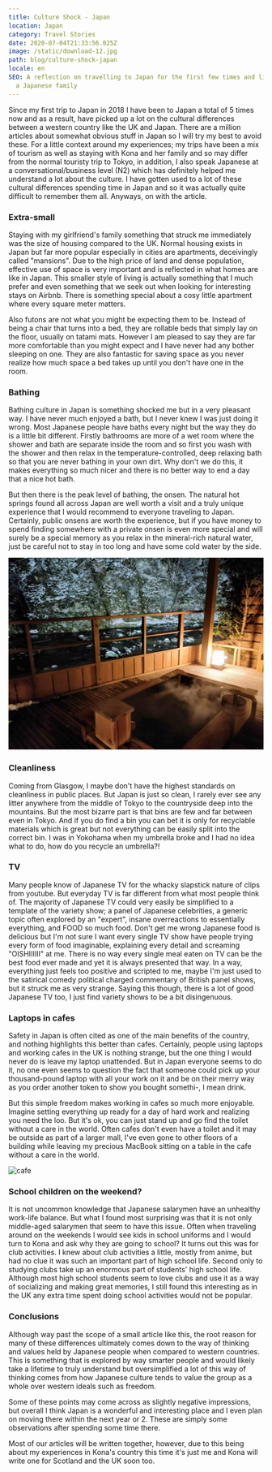 ```yaml
---
title: Culture Shock - Japan
location: Japan
category: Travel Stories
date: 2020-07-04T21:33:56.025Z
image: /static/download-12.jpg
path: blog/culture-shock-japan
locale: en
SEO: A reflection on travelling to Japan for the first few times and living with
  a Japanese family
---
```

Since my first trip to Japan in 2018 I have been to Japan a total of 5 times now and as a result, have picked up a lot on the cultural differences between a western country like the UK and Japan. There are a million articles about somewhat obvious stuff in Japan so I will try my best to avoid these. For a little context around my experiences; my trips have been a mix of tourism as well as staying with Kona and her family and so may differ from the normal touristy trip to Tokyo, in addition, I also speak Japanese at a conversational/business level (N2) which has definitely helped me understand a lot about the culture. I have gotten used to a lot of these cultural differences spending time in Japan and so it was actually quite difficult to remember them all. Anyways, on with the article.

### Extra-small

Staying with my girlfriend's family something that struck me immediately was the size of housing compared to the UK. Normal housing exists in Japan but far more popular especially in cities are apartments, deceivingly called "mansions". Due to the high price of land and dense population, effective use of space is very important and is reflected in what homes are like in Japan. This smaller style of living is actually something that I much prefer and even something that we seek out when looking for interesting stays on Airbnb. There is something special about a cosy little apartment where every square meter matters.

Also futons are not what you might be expecting them to be. Instead of being a chair that turns into a bed, they are rollable beds that simply lay on the floor, usually on tatami mats. However I am pleased to say they are far more comfortable than you might expect and I have never had any bother sleeping on one. They are also fantastic for saving space as you never realize how much space a bed takes up until you don't have one in the room. 

### Bathing

Bathing culture in Japan is something shocked me but in a very pleasant way. I have never much enjoyed a bath, but I never knew I was just doing it wrong. Most Japanese people have baths every night but the way they do is a little bit different. Firstly bathrooms are more of a wet room where the shower and bath are separate inside the room and so first you wash with the shower and then relax in the temperature-controlled, deep relaxing bath so that you are never bathing in your own dirt. Why don't we do this, it makes everything so much nicer and there is no better way to end a day that a nice hot bath. 

But then there is the peak level of bathing, the onsen. The natural hot springs found all across Japan are well worth a visit and a truly unique experience that I would recommend to everyone traveling to Japan. Certainly, public onsens are worth the experience, but if you have money to spend finding somewhere with a private onsen is even more special and will surely be a special memory as you relax in the mineral-rich natural water, just be careful not to stay in too long and have some cold water by the side. 

![onsen](../../img/img_20190104_175707-1-.jpg "onsen")

### Cleanliness

Coming from Glasgow, I maybe don't have the highest standards on cleanliness in public places. But Japan is just so clean, I rarely ever see any litter anywhere from the middle of Tokyo to the countryside deep into the mountains. But the most bizarre part is that bins are few and far between even in Tokyo. And if you do find a bin you can bet it is only for recyclable materials which is great but not everything can be easily split into the correct bin. I was in Yokohama when my umbrella broke and I had no idea what to do, how do you recycle an umbrella?!

### TV

Many people know of Japanese TV for the whacky slapstick nature of clips from youtube. But everyday TV is far different from what most people think of. The majority of Japanese TV could very easily be simplified to a template of the variety show; a panel of Japanese celebrities, a generic topic often explored by an "expert", insane overreactions to essentially everything, and FOOD so much food. Don't get me wrong Japanese food is delicious but I'm not sure I want every single TV show have people trying every form of food imaginable, explaining every detail and screaming "OISHIIIIII" at me. There is no way every single meal eaten on TV can be the best food ever made and yet it is always presented that way. In a way, everything just feels too positive and scripted to me, maybe I'm just used to the satirical comedy political charged commentary of British panel shows, but it struck me as very strange. Saying this though, there is a lot of good Japanese TV too, I just find variety shows to be a bit disingenuous.

### Laptops in cafes

Safety in Japan is often cited as one of the main benefits of the country, and nothing highlights this better than cafes. Certainly, people using laptops and working cafes in the UK is nothing strange, but the one thing I would never do is leave my laptop unattended. But in Japan everyone seems to do it, no one even seems to question the fact that someone could pick up your thousand-pound laptop with all your work on it and be on their merry way as you order another token to show you bought somethi-, I mean drink. 

But this simple freedom makes working in cafes so much more enjoyable. Imagine setting everything up ready for a day of hard work and realizing you need the loo. But it's ok, you can just stand up and go find the toilet without a care in the world. Often cafes don't even have a toilet and it may be outside as part of a larger mall, I've even gone to other floors of a building while leaving my precious MacBook sitting on a table in the cafe without a care in the world. 

![cafe](/../../img/img_20191206_101727-1-.jpg "cafe")

### School children on the weekend?

It is not uncommon knowledge that Japanese salarymen have an unhealthy work-life balance. But what I found most surprising was that it is not only middle-aged salarymen that seem to have this issue. Often when traveling around on the weekends I would see kids in school uniforms and I would turn to Kona and ask why they are going to school? It turns out this was for club activities. I knew about club activities a little, mostly from anime, but had no clue it was such an important part of high school life. Second only to studying clubs take up an enormous part of students' high school life.  Although most high school students seem to love clubs and use it as a way of socializing and making great memories, I still found this interesting as in the UK any extra time spent doing school activities would not be popular. 

### Conclusions

Although way past the scope of a small article like this, the root reason for many of these differences ultimately comes down to the way of thinking and values held by Japanese people when compared to western countries. This is something that is explored by way smarter people and would likely take a lifetime to truly understand but oversimplified a lot of this way of thinking comes from how Japanese culture tends to value the group as a whole over western ideals such as freedom. 

Some of these points may come across as slightly negative impressions, but overall I think Japan is a wonderful and interesting place and I even plan on moving there within the next year or 2. These are simply some observations after spending some time there. 

Most of our articles will be written together, however, due to this being about my experiences in Kona's country this time it's just me and Kona will write one for Scotland and the UK soon too.